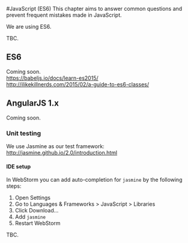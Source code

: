 #JavaScript (ES6)
This chapter aims to answer common questions and prevent frequent mistakes made in JavaScript.

We are using ES6.

TBC.

## ES6
Coming soon.  
https://babeljs.io/docs/learn-es2015/  
http://ilikekillnerds.com/2015/02/a-guide-to-es6-classes/  

## AngularJS 1.x
Coming soon.

### Unit testing
We use Jasmine as our test framework: http://jasmine.github.io/2.0/introduction.html

#### IDE setup
In WebStorm you can add auto-completion for `jasmine` by the following steps:

1. Open Settings
2. Go to Languages & Frameworks > JavaScript > Libraries
3. Click Download...
4. Add `jasmine`
5. Restart WebStorm

TBC.